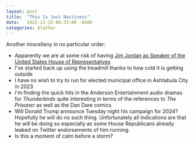 ```yaml
---
layout: post
title:  "This Is Just Nastiness"
date:   2022-11-15 00:33:00 -0500
categories: blather
---
```

Another miscellany in no particular order:

* Apparently we are at some risk of having [Jim Jordan as Speaker of the United States House of Representatives](https://www.politico.com/news/2022/11/14/house-gop-leadership-elections-2022-elections-00066664)
* I've started back up using the treadmill thanks to how cold it is getting outside
* I have no wish to try to run for elected municipal office in Ashtabula City in 2023
* I'm finding the quick hits in the Anderson Entertainment audio dramas for *Thunderbirds* quite interesting in terms of the references to *The Prisoner* as well as the Dan Dare comics
* Will Donald Trump announce Tuesday night his campaign for 2024?  Hopefully he will do no such thing.  Unfortunately all indications are that he will be doing so especially as some House Republicans already leaked on Twitter endorsements of him running.
* Is this a moment of calm before a storm?
